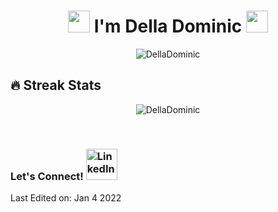 
<h1 align="center">
  <img src="https://media2.giphy.com/media/UVG0BN8TOMKkPOJS6e/200w.webp?cid=ecf05e47xdv22x001ha1txp29yn7v9qml7m9pvjk5r2cqj8g&rid=200w.webp&ct=s" width="35"> 
<!-- <img src="https://media3.giphy.com/media/j6ZhcAyUctYrj2ueBi/200.webp?cid=ecf05e47lqwz8omkmgsqo3etfghmj9aplaoqgigxbrd9u8wu&rid=200.webp&ct=s" width="50">,  -->
	I'm Della Dominic 
  <img src="https://media2.giphy.com/media/UVG0BN8TOMKkPOJS6e/200w.webp?cid=ecf05e47xdv22x001ha1txp29yn7v9qml7m9pvjk5r2cqj8g&rid=200w.webp&ct=s" width="35"></h1>

<p align="center"> <img src="https://komarev.com/ghpvc/?username=DellaDominic&label=Profile%20views&color=0e75b6&style=plastic" alt="DellaDominic" /> </p>

## 🔥 Streak Stats
<p align="center"><img src="https://github-readme-streak-stats.herokuapp.com/?user=DellaDominic&theme=algolia" alt="DellaDominic"  /></p>

<br/>

<!-- ## 📊 Github Stats (Expand to View) 


<details> 
  <summary><b>💻 GitHub Profile Stats</b></summary>
  <br/>
  <p align="center">
    <a href="https://github.com/anuraghazra/github-readme-stats"><img alt="Della's Github Stats" src="https://github-readme-stats.vercel.app/api?username=DellaDominic&show_icons=true&count_private=true&theme=algolia" height="192px"/></a>
<br/>
  &nbsp;
	  <img src="https://github-readme-stats.vercel.app/api/top-langs?username=DellaDominic&show_icons=true&locale=en&layout=compact&theme=algolia" alt="DellaDominic" height="192px"/>
  <br/>
  
  </p>
</details>


<details>
  <summary><b>⚡ Recent GitHub Activity</b></summary>
  <br/>
   <a href="https://github.com/DellaDominic"><img alt="Della's Activity Graph" src="https://activity-graph.herokuapp.com/graph?username=DellaDominic&custom_title=Della%20Dominic's%20Contribution%20Graph&theme=react-dark" /></a>
  <br/>

</details>

<br/> -->

### Let's Connect! <a href="https://linkedin.com/in/de11ad0minic1"><img src="https://cliply.co/wp-content/uploads/2021/02/372102050_LINKEDIN_ICON_TRANSPARENT_1080.gif" alt="LinkedIn" width="50"></a>
<p align="center">
  


 Last Edited on: Jan 4 2022








